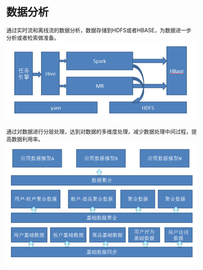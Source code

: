# 数据分析

通过实时流和离线流的数据分析，数据存储到HDFS或者HBASE，为数据进一步分析或者检索做准备。
![](images/tongyisousuo-9.png)

通过对数据进行分层处理，达到对数据的多维度处理，减少数据处理中间过程，提高数据利用率。
![](images/tongyisousuo-10.png)